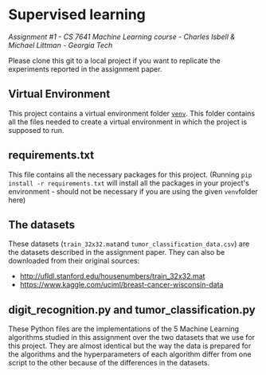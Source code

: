 # Supervised learning
*Assignment #1 - CS 7641 Machine Learning course - Charles Isbell & Michael Littman - Georgia Tech*

Please clone this git to a local project if you want to replicate the experiments reported in the assignment paper.

Virtual Environment
----
This project contains a virtual environment folder [```venv```](placeholder). This folder contains all the files needed to create a virtual environment in which the project is supposed to run.

requirements.txt
----
This file contains all the necessary packages for this project. (Running ```pip install -r requirements.txt``` will install all the packages in your project's environment - should not be necessary if you are using the given ```venv```folder here)

The datasets
----
These datasets (```train_32x32.mat```and ```tumor_classification_data.csv```) are the datasets described in the assignment paper. They can also be downloaded from their original sources:
* http://ufldl.stanford.edu/housenumbers/train_32x32.mat
* https://www.kaggle.com/uciml/breast-cancer-wisconsin-data

digit_recognition.py and tumor_classification.py
----
These Python files are the implementations of the 5 Machine Learning algorithms studied in this assignment over the two datasets that we use for this project. They are almost identical but the way the data is prepared for the algorithms and the hyperparameters of each algorithm differ from one script to the other because of the differences in the datasets.
